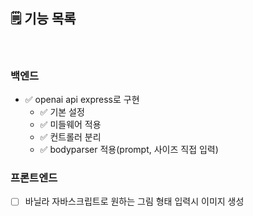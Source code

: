 ## 🗒️ 기능 목록

<br>

### 백엔드

- ✅ openai api express로 구현<br>
  - ✅ 기본 설정 <br>
  - ✅ 미들웨어 적용 <br>
  - ✅ 컨트롤러 분리<br>
  - ✅ bodyparser 적용(prompt, 사이즈 직접 입력)<br>

### 프론트엔드

- [ ] 바닐라 자바스크립트로 원하는 그림 형태 입력시 이미지 생성<br>
